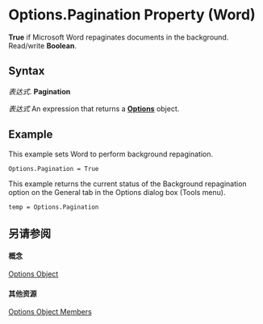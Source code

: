 
# Options.Pagination Property (Word)

 **True** if Microsoft Word repaginates documents in the background. Read/write **Boolean**.


## Syntax

 _表达式_. **Pagination**

 _表达式_ An expression that returns a **[Options](873b7b99-3fe1-fd89-9ece-a9355cb827dc.md)** object.


## Example

This example sets Word to perform background repagination.


```
Options.Pagination = True
```

This example returns the current status of the Background repagination option on the General tab in the Options dialog box (Tools menu).




```
temp = Options.Pagination
```


## 另请参阅


#### 概念


[Options Object](873b7b99-3fe1-fd89-9ece-a9355cb827dc.md)
#### 其他资源


[Options Object Members](http://msdn.microsoft.com/library/76cd9dfe-6bbb-4c3d-0bfc-79a62bedd15e%28Office.15%29.aspx)